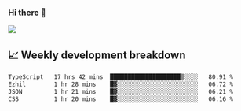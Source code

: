 ### Hi there 👋
<img align="center" src="https://github-readme-stats.vercel.app/api?username=Tumao727&show_icons=true&hide_title=true&theme=dracula" />


## 📈 Weekly development breakdown
<!--START_SECTION:waka-->

```txt
TypeScript   17 hrs 42 mins  ████████████████████▒░░░░   80.91 %
Ezhil        1 hr 28 mins    █▓░░░░░░░░░░░░░░░░░░░░░░░   06.72 %
JSON         1 hr 21 mins    █▓░░░░░░░░░░░░░░░░░░░░░░░   06.21 %
CSS          1 hr 20 mins    █▓░░░░░░░░░░░░░░░░░░░░░░░   06.16 %
```

<!--END_SECTION:waka-->